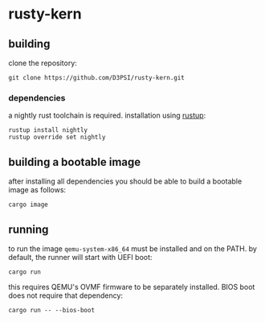 # rusty-kern
## building
clone the repository:

```
git clone https://github.com/D3PSI/rusty-kern.git
```

### dependencies
a nightly rust toolchain is required. installation using [rustup](https://rustup.rs/):

```
rustup install nightly
rustup override set nightly
```

## building a bootable image
after installing all dependencies you should be able to build a bootable image as follows:

```
cargo image
```

## running
to run the image `qemu-system-x86_64` must be installed and on the PATH.
by default, the runner will start with UEFI boot:

```
cargo run
```

this requires QEMU's OVMF firmware to be separately installed. BIOS boot does not require that dependency:

```
cargo run -- --bios-boot
```
